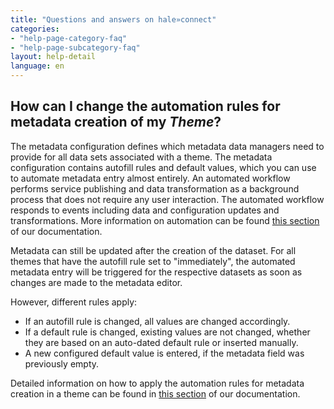 ```yaml
---
title: "Questions and answers on hale»connect"
categories:
- "help-page-category-faq"
- "help-page-subcategory-faq"
layout: help-detail
language: en
---
```


<h2>How can I change the automation rules for metadata creation of my <i>Theme</i>?</h2>

The metadata configuration defines which metadata data managers need to provide for all data sets associated with a theme. The metadata configuration contains autofill rules and default values, which you can use to automate metadata entry almost entirely. An automated workflow performs service publishing and data transformation as a background process that does not require any user interaction. The automated workflow responds to events including data and configuration updates and transformations. More information on automation can be found <a href="https://www.wetransform.to/help/en/help-page-category-reference/help-page-subcategory-reference-themes/2018/04/04/reference-themes-automation/">this section</a> of our documentation.

Metadata can still be updated after the creation of the dataset. For all themes that have the autofill rule set to "immediately", the automated metadata entry will be triggered for the respective datasets as soon as changes are made to the metadata editor. 

However, different rules apply: 
* If an autofill rule is changed, all values are changed accordingly. 
* If a default rule is changed, existing values are not changed, whether they are based on an auto-dated default rule or inserted manually. 
* A new configured default value is entered, if the metadata field was previously empty. 

Detailed information on how to apply the automation rules for metadata creation in a theme can be found in <a href="https://www.wetransform.to/help/en/help-page-category-setup-haleconnect/help-page-subcategory-setup-haleconnect-thememetadata/2015/02/10/theme-edit-metadata/">this section</a> of our documentation.

